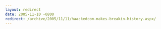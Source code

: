 ```yaml
---
layout: redirect
date: 2005-11-10 -0800
redirect: /archive/2005/11/11/haackedcom-makes-breakin-history.aspx/
---
```


